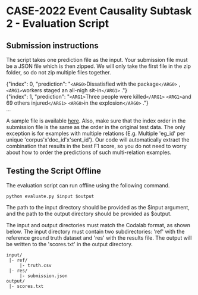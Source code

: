 # CASE-2022 Event Causality Subtask 2 - Evaluation Script

## Submission instructions
The script takes one prediction file as the input. Your submission file must be a JSON file which is then zipped. We will only take the first file in the zip folder, so do not zip multiple files together.

{"index": 0, "prediction": "`<ARG0>`Dissatisfied with the package`</ARG0>` , `<ARG1>`workers staged an all-nigh sit-in`</ARG1>` ."}<br>
{"index": 1, "prediction": "`<ARG1>`Three people were killed`</ARG1>` `<ARG1>`and 69 others injured`</ARG1>` `<ARG0>`in the explosion`</ARG0>` ."}<br>
...

A sample file is available [here](sample/input/res/submission.json). Also, make sure that the index order in the submission file is the same as the order in the original test data. The only exception is for examples with multiple relations (E.g. Multiple 'eg_id' per unique 'corpus'x'doc_id'x'sent_id'). Our code will automatically extract the combination that results in the best F1 score, so you do not need to worry about how to order the predictions of such multi-relation examples.

## Testing the Script Offline
The evaluation script can run offline using the following command.
```
python evaluate.py $input $output
```

The path to the input directory should be provided as the $input argument, and the path to the output directory should be provided as $output.

The input and output directories must match the Codalab format, as shown below. The input directory must contain two subdirectories:
'ref' with the reference ground truth dataset and 'res' with the results file. 
The output will be written to the 'scores.txt' in the output directory. 

```
input/
 |- ref/
     |- truth.csv
 |- res/
     |- submission.json
output/
 |- scores.txt
```
